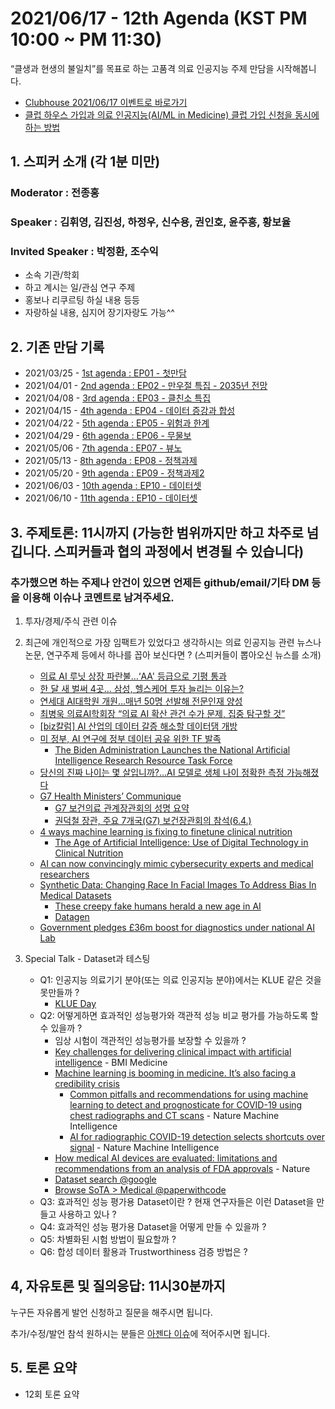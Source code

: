 # 2021/06/17 - 12th Agenda (KST PM 10:00 ~ PM 11:30)

“클생과 현생의 불일치”를 목표로 하는 고품격 의료 인공지능 주제 만담을 시작해봅니다. 

* [Clubhouse 2021/06/17 이벤트로 바로가기]()
* [클럽 하우스 가입과 의료 인공지능(AI/ML in Medicine) 클럽 가입 신청을 동시에 하는 방법](https://www.clubhouse.com/join/aiml-in-medicine/fvzQHLyQ?fbclid=IwAR0_nnP9gHvug6Mhs-8gpy7AK1Q-CGxiQG7f_hq49sfHNljQUCfVnxFVBg8)

## 1. 스피커 소개 (각 1분 미만)
### Moderator : 전종홍
### Speaker : 김휘영, 김진성, 하정우, 신수용, 권인호, 윤주흥, 황보율
### Invited Speaker : 박정환, 조수익 
* 소속 기관/학회
* 하고 계시는 일/관심 연구 주제
* 홍보나 리쿠르팅 하실 내용 등등
* 자랑하실 내용, 심지어 장기자랑도 가능^^

## 2. 기존 만담 기록 
* 2021/03/25 - [1st agenda : EP01 - 첫만담](/20210325-1st-agenda.md)
* 2021/04/01 - [2nd agenda : EP02 - 만우절 특집 - 2035년 전망](/20210401-2nd-agenda.md)
* 2021/04/08 - [3rd agenda : EP03 - 클친소 특집](/20210408-3rd-agenda.md)
* 2021/04/15 - [4th agenda : EP04 - 데이터 증강과 합성](/20210415-4th-agenda.md)
* 2021/04/22 - [5th agenda : EP05 - 위험과 한계](/20210422-5th-agenda.md)
* 2021/04/29 - [6th agenda : EP06 - 무물보](/20210429-6th-agenda.md)
* 2021/05/06 - [7th agenda : EP07 - 뷰노](/20210506-7th-agenda.md)
* 2021/05/13 - [8th agenda : EP08 - 정책과제](/20210513-8th-agenda.md)
* 2021/05/20 - [9th agenda : EP09 - 정책과제2](/20210520-9th-agenda.md)
* 2021/06/03 - [10th agenda : EP10 - 데이터셋](/20210603-10th-agenda.md)
* 2021/06/10 - [11th agenda : EP10 - 데이터셋](/20210610-11th-agenda.md)

## 3. 주제토론: 11시까지 (가능한 범위까지만 하고 차주로 넘깁니다. 스피커들과 협의 과정에서 변경될 수 있습니다)

### 추가했으면 하는 주제나 안건이 있으면 언제든 github/email/기타 DM 등을 이용해 이슈나 코멘트로 남겨주세요. 

1. 투자/경제/주식 관련 이슈 

2. 최근에 개인적으로 가장 임팩트가 있었다고 생각하시는 의료 인공지능 관련  뉴스나 논문, 연구주제 등에서 하나를 꼽아 보신다면 ? (스피커들이 뽑아오신 뉴스를 소개) 
   * [의료 AI 루닛 상장 파란불…‘AA' 등급으로 기평 통과](https://signalm.sedaily.com/NewsView/22NMSLX8K9/GX1102)
   * [한 달 새 벌써 4곳… 삼성, 헬스케어 투자 늘리는 이유는?](https://www.etoday.co.kr/news/view/2034347)
   * [연세대 AI대학원 개원…매년 50명 선발해 전문인재 양성](https://www.edaily.co.kr/news/read?newsId=03201286629080408&mediaCodeNo=257)
   * [최병욱 의료AI학회장 “의료 AI 확산 관건 수가 문제, 집중 탐구할 것”](http://www.aitimes.com/news/articleView.html?idxno=138973)
   * [[biz칼럼] AI 산업의 데이터 갈증 해소할 데이터댐 개방](https://www.hankyung.com/opinion/article/2021061335261)
   * [미 정부, AI 연구에 정부 데이터 공유 위한 TF 발족](https://www.mk.co.kr/news/world/view/2021/06/565938/)
      * [The Biden Administration Launches the National Artificial Intelligence Research Resource Task Force](https://www.whitehouse.gov/ostp/news-updates/2021/06/10/the-biden-administration-launches-the-national-artificial-intelligence-research-resource-task-force/)
   * [당신의 진짜 나이는 몇 살입니까?...AI 모델로 생체 나이 정확한 측정 가능해졌다](http://www.aitimes.com/news/articleView.html?idxno=138963)
   * [G7 Health Ministers’ Communique](https://www.g7uk.org/g7-health-ministers-meeting-communique-oxford-4-june-2021/?fbclid=IwAR2IJNBr5NhJaNRd6TRhdgx2ajBXHCRBi_P_e6vFg6a1qSICjfypKz723iU)
      * [G7 보건의료 관계장관회의 성명 요약](https://www.facebook.com/1biit/posts/10159892660191410)
      * [권덕철 장관, 주요 7개국(G7) 보건장관회의 참석(6.4.)](https://www.mohw.go.kr/react/al/sal0301vw.jsp?PAR_MENU_ID=04&MENU_ID=0403&page=3&CONT_SEQ=365964)
   * [4 ways machine learning is fixing to finetune clinical nutrition](https://www.aiin.healthcare/topics/precision-medicine/4-ways-machine-learning-fixing-finetune-clinical-nutrition)
      * [The Age of Artificial Intelligence: Use of Digital Technology in Clinical Nutrition](https://link.springer.com/article/10.1007/s40137-021-00297-3)
   * [AI can now convincingly mimic cybersecurity experts and medical researchers](https://theconversation.com/study-shows-ai-generated-fake-reports-fool-experts-160909)
   * [Synthetic Data: Changing Race In Facial Images To Address Bias In Medical Datasets](https://www.unite.ai/changing-race-in-facial-images-to-address-bias-in-medical-datasets/)
      * [These creepy fake humans herald a new age in AI](https://www.technologyreview.com/2021/06/11/1026135/ai-synthetic-data/)
      * [Datagen](https://www.datagen.tech/technology/)
   * [Government pledges £36m boost for diagnostics under national AI Lab](https://www.digitalhealth.net/2021/06/government-pledges-36m-boost-for-diagnostics-under-national-ai-lab/)

3. Special Talk - Dataset과 테스팅 
   * Q1: 인공지능 의료기기 분야(또는 의료 인공지능 분야)에서는 KLUE 같은 것을 못만들까 ? 
      * [KLUE Day](https://www.facebook.com/groups/TensorFlowKR/permalink/1489810094693377)
   * Q2: 어떻게하면 효과적인 성능평가와 객관적 성능 비교 평가를 가능하도록 할 수 있을까 ? 
      * 임상 시험이 객관적인 성능평가를 보장할 수 있을까 ? 
      * [Key challenges for delivering clinical impact with artificial intelligence](https://bmcmedicine.biomedcentral.com/articles/10.1186/s12916-019-1426-2) - BMI Medicine
      * [Machine learning is booming in medicine. It’s also facing a credibility crisis](https://www.statnews.com/2021/06/02/machine-learning-ai-methodology-research-flaws/)
          * [Common pitfalls and recommendations for using machine learning to detect and prognosticate for COVID-19 using chest radiographs and CT scans](https://www.nature.com/articles/s42256-021-00307-0) - Nature Machine Intelligence
          * [AI for radiographic COVID-19 detection selects shortcuts over signal](https://www.nature.com/articles/s42256-021-00338-7) - Nature Machine Intelligence
      * [How medical AI devices are evaluated: limitations and recommendations from an analysis of FDA approvals](https://www.nature.com/articles/s41591-021-01312-x.epdf?sharing_token=8BNOnt1UUOf0iPsJ9yU0J9RgN0jAjWel9jnR3ZoTv0M6PlZXWQqbgCrdZtSbNOnPDQlhZJ-fPz8LJ4JqCoxGYshqBh62049hIhMSEfJaE7pKaceG00AD1FUBHLZ5YShokEBQWoF6kBbZitEELPDqWu-9esaFE8DcbdQ1QAgRChw%3D&utm_source=STAT+Newsletters&utm_campaign=fdec4d0d0d-health_tech_4-6-21_COPY_01&utm_medium=email&utm_term=0_8cab1d7961-fdec4d0d0d-152708089) - Nature
      * [Dataset search @google](https://datasetsearch.research.google.com/)
      * [Browse SoTA > Medical @paperwithcode](https://paperswithcode.com/area/medical) 
   * Q3: 효과적인 성능 평가용 Dataset이란 ? 현재 연구자들은 이런 Dataset을 만들고 사용하고 있나 ? 
   * Q4: 효과적인 성능 평가용 Dataset을 어떻게 만들 수 있을까 ?   
   * Q5: 차별화된 시험 방법이 필요할까 ? 
   * Q6: 합성 데이터 활용과 Trustworthiness 검증 방법은 ? 

## 4, 자유토론 및 질의응답: 11시30분까지

누구든 자유롭게 발언 신청하고 질문을 해주시면 됩니다. 

추가/수정/발언 참석 원하시는 분들은 [아젠다 이슈](https://github.com/hollobit/AIML-in-Medicine-club/issues/11)에 적어주시면 됩니다. 

## 5. 토론 요약

* 12회 토론 요약 
